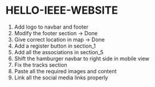 # HELLO-IEEE-WEBSITE
1. Add logo to navbar and footer
2. Modify the footer section -> Done
3. Give correct location in map -> Done
4. Add a register button in section_1
5. Add all the associations in section_5
6. Shift the hamburger navbar to right side in mobile view
7. Fix the tracks section
8. Paste all the required images and content
9. Link all the social media links properly
